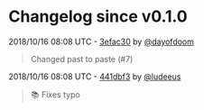 # Changelog since v0.1.0

2018/10/16 08:08 UTC - [3efac30](https://github.com/hassio-addons/addon-mqtt/commit/3efac30862454080d18fcc176a03820755b6ac12) by [@dayofdoom](https://github.com/dayofdoom)
> Changed past to paste (#7) 

2018/10/16 08:08 UTC - [441dbf3](https://github.com/hassio-addons/addon-mqtt/commit/441dbf3e0bab278a600b36d1b0d128bd268f58a5) by [@ludeeus](https://github.com/ludeeus)
> :books: Fixes typo 

